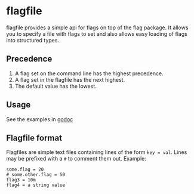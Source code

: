 flagfile
========

flagfile provides a simple api for flags on top of the flag package. It allows
you to specify a file with flags to set and also allows easy loading of flags
into structured types.

Precedence
----------

1. A flag set on the command line has the highest precedence.
2. A flag set in the flagfile has the next highest.
3. The default value has the lowest.

Usage
-----

See the examples in [godoc](http://godoc.org/github.com/SpaceMonkeyInc/flagfile)


Flagfile format
---------------

Flagfiles are simple text files containing lines of the form `key = val`. Lines
may be prefixed with a `#` to comment them out. Example:

	some.flag = 20
	# some.other.flag = 50
	flag3 = 10m
	flag4 = a string value